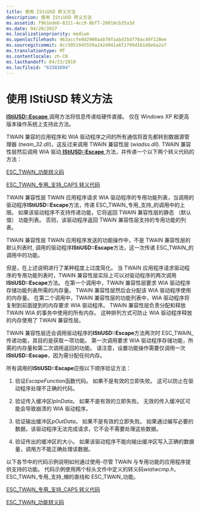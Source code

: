 ```yaml
---
title: 使用 IStiUSD 转义方法
description: 使用 IStiUSD 转义方法
ms.assetid: f9b1ede6-8311-4cc9-8bf7-20018cb35a3d
ms.date: 04/20/2017
ms.localizationpriority: medium
ms.openlocfilehash: 963accfe0d2908aab78faabd35d778ac49f128ee
ms.sourcegitcommit: 0cc5051945559a242d941a6f2799d161d8eba2a7
ms.translationtype: MT
ms.contentlocale: zh-CN
ms.lasthandoff: 04/23/2019
ms.locfileid: "63383694"
---
```

# <a name="using-the-istiusd-escape-method"></a>使用 IStiUSD 转义方法





[ **IStiUSD::Escape** ](https://msdn.microsoft.com/library/windows/hardware/ff543815)调用方法将信息传递给硬件直接。 仅在 Windows XP 和更高版本操作系统上支持此方法。

TWAIN 兼容的应用程序和 WIA 驱动程序之间的所有通信将首先都转到数据源管理器 (*twain\_32.dll*)，这反过来调用 TWAIN 兼容性层 (*wiadss.dll*). TWAIN 兼容性层然后调用 WIA 驱动[ **IStiUSD::Escape** ](https://msdn.microsoft.com/library/windows/hardware/ff543815)方法，并传递一个以下两个转义代码的方法：

[ESC\_TWAIN\_功能转义码](esc-twain-capability-escape-code.md)

[ESC\_TWAIN\_专用\_支持\_CAPS 转义代码](esc-twain-private-supported-caps-escape-code.md)

TWAIN 兼容性层 TWAIN 应用程序请求 WIA 驱动程序的专用功能列表，当调用的驱动程序**IStiUSD::Escape**方法，传递 ESC\_TWAIN\_专用\_支持\_的调用中的上限。 如果该驱动程序不支持传递功能，它将返回 TWAIN 兼容性层的静态 （默认值） 功能列表。 否则，该驱动程序返回 TWAIN 兼容性层支持的专用功能的列表。

TWAIN 兼容性层 TWAIN 应用程序发送的功能操作中，不是 TWAIN 兼容性层的默认列表时, 调用的驱动程序**IStiUSD::Escape**方法，这一次传递 ESC\_TWAIN\_的调用中的功能。

但是，在上述说明进行了某种程度上过度简化。 当 TWAIN 应用程序请求驱动程序的专用功能列表时，TWAIN 兼容性层实际上可以对驱动程序的两次调用**IStiUSD::Escape**方法。 在第一个调用中，TWAIN 兼容性层要求 WIA 驱动程序存储功能列表所需的内存量。 TWAIN 兼容性层然后会分配该 WIA 驱动程序使用的内存量。 在第二个调用中，TWAIN 兼容性层的功能列表中，WIA 驱动程序将复制到前面提到的内存要求 WIA 驱动程序。 TWAIN 兼容性层负责分配和释放 TWAIN WIA 的事务中使用的所有内存。 这种排列方式可防止 WIA 驱动程序释放的内存使用了 TWAIN 兼容性层。

TWAIN 兼容性层还会调用驱动程序的**IStiUSD::Escape**方法两次时 ESC\_TWAIN\_传递功能，其目的是获取一项功能。 第一次调用要求 WIA 驱动程序存储功能，所需的内存量和第二次调用返回的功能。 请注意，设置功能操作需要仅调用一次**IStiUSD::Escape**，因为需分配任何内存。

所有调用的**IStiUSD::Escape**应按以下顺序验证方法：

1.  验证*EscapeFunction*函数代码。 如果不是有效的立即失败。 这可以防止在驱动程序处理不正确的代码。

2.  验证传入缓冲区*lpInData*。 如果不是有效的立即失败。 无效的传入缓冲区可能会导致崩溃的 WIA 驱动程序。

3.  验证输出缓冲区*pOutData*。 如果不是有效的立即失败。 如果通过编写必要的数据，该驱动程序无法完成请求，它不会不需要处理这些数据。

4.  验证传出的缓冲区的大小。 如果该驱动程序不能向输出缓冲区写入正确的数据量，调用方不能正确处理该数据。

以下各节中的代码示例说明如何通过使用-尽管 TWAIN 与专用功能的应用程序提供支持的功能。 代码示例使用两个标头文件中定义的转义码*wiatwcmp.h*，ESC\_TWAIN\_专用\_支持\_帽的直线和 ESC\_TWAIN\_功能。

[ESC\_TWAIN\_专用\_支持\_CAPS 转义代码](esc-twain-private-supported-caps-escape-code.md)

[ESC\_TWAIN\_功能转义码](esc-twain-capability-escape-code.md)

 

 




